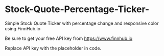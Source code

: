 # Stock-Quote-Percentage-Ticker-
Simple Stock Quote Ticker with percentage change and responsive color using FinnHub.io

Be sure to get your free API key from https://www.finnhub.io

Replace API key with the placeholder in code.
